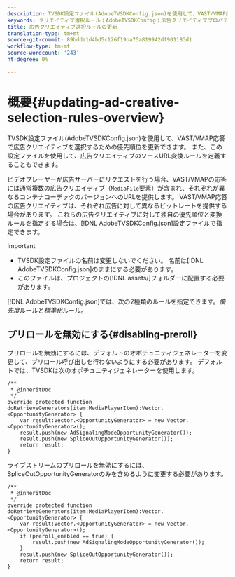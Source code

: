 ```yaml
---
description: TVSDK設定ファイル(AdobeTVSDKConfig.json)を使用して、VAST/VMAP応答で広告クリエイティブを選択するための優先順位を更新できます。 また、この設定ファイルを使用して、広告クリエイティブのソースURL変換ルールを定義することもできます。
keywords: クリエイティブ選択ルール；AdobeTVSDKConfig；広告クリエイティブプロパティ；変換ルール
title: 広告クリエイティブ選択ルールの更新
translation-type: tm+mt
source-git-commit: 89bdda1d4bd5c126f19ba75a819942df901183d1
workflow-type: tm+mt
source-wordcount: '243'
ht-degree: 0%

---
```



# 概要{#updating-ad-creative-selection-rules-overview}

TVSDK設定ファイル(AdobeTVSDKConfig.json)を使用して、VAST/VMAP応答で広告クリエイティブを選択するための優先順位を更新できます。 また、この設定ファイルを使用して、広告クリエイティブのソースURL変換ルールを定義することもできます。

ビデオプレーヤーが広告サーバーにリクエストを行う場合、VAST/VMAPの応答には通常複数の広告クリエイティブ（`MediaFile`要素）が含まれ、それぞれが異なるコンテナコーデックのバージョンへのURLを提供します。 VAST/VMAP応答の広告クリエイティブは、それぞれ広告に対して異なるビットレートを提供する場合があります。 これらの広告クリエイティブに対して独自の優先順位と変換ルールを指定する場合は、[!DNL AdobeTVSDKConfig.json]設定ファイルで指定できます。

>[!IMPORTANT]
>
>* TVSDK設定ファイルの名前は変更しないでください。 名前は[!DNL AdobeTVSDKConfig.json]のままにする必要があります。
>* このファイルは、プロジェクトの[!DNL assets/]フォルダーに配置する必要があります。

>



[!DNL AdobeTVSDKConfig.json]では、次の2種類のルールを指定できます。*優先度*&#x200B;ルールと&#x200B;*標準化*&#x200B;ルール。

## プリロールを無効にする{#disabling-preroll}

プリロールを無効にするには、デフォルトのオポチュニティジェネレーターを変更して、プリロール呼び出しを行わないようにする必要があります。 デフォルトでは、TVSDKは次のオポチュニティジェネレーターを使用します。

```
/** 
 * @inheritDoc 
 */ 
override protected function doRetrieveGenerators(item:MediaPlayerItem):Vector.<OpportunityGenerator> { 
    var result:Vector.<OpportunityGenerator> = new Vector.<OpportunityGenerator>(); 
    result.push(new AdSignalingModeOpportunityGenerator()); 
    result.push(new SpliceOutOpportunityGenerator()); 
    return result; 
} 
```

ライブストリームのプリロールを無効にするには、SpliceOutOpportunityGeneratorのみを含めるように変更する必要があります。

```
/** 
 * @inheritDoc 
 */ 
override protected function doRetrieveGenerators(item:MediaPlayerItem):Vector.<OpportunityGenerator> { 
    var result:Vector.<OpportunityGenerator> = new Vector.<OpportunityGenerator>(); 
    if (preroll_enabled == true) { 
        result.push(new AdSignalingModeOpportunityGenerator()); 
    } 
    result.push(new SpliceOutOpportunityGenerator()); 
    return result; 
}
```

